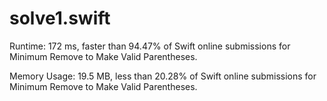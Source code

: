 # solve1.swift

Runtime: 172 ms, faster than 94.47% of Swift online submissions for Minimum Remove to Make Valid Parentheses.

Memory Usage: 19.5 MB, less than 20.28% of Swift online submissions for Minimum Remove to Make Valid Parentheses.
